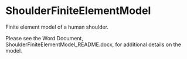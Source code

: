 # ShoulderFiniteElementModel
Finite element model of a human shoulder.

Please see the Word Document, ShoulderFiniteElementModel_README.docx, for additional details on the model.
